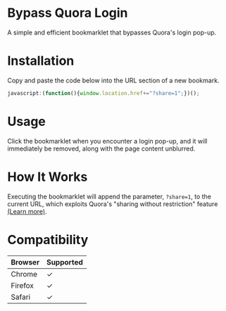 # Bypass Quora Login
A simple and efficient bookmarklet that bypasses Quora's login pop-up.

# Installation
Copy and paste the code below into the URL section of a new bookmark.
```javascript
javascript:(function(){window.location.href+="?share=1";})();
```

# Usage
Click the bookmarklet when you encounter a login pop-up, and it will immediately be removed, along with the page content unblurred.

# How It Works
Executing the bookmarklet will append the parameter, `?share=1`, to the current URL, which exploits Quora's "sharing without restriction" feature [&#40;Learn more&#41;](https://www.quora.com/q/quora/Making-Sharing-Better).

# Compatibility
Browser | Supported
--------|------------
Chrome |     ✓
Firefox|     ✓
Safari |     ✓
